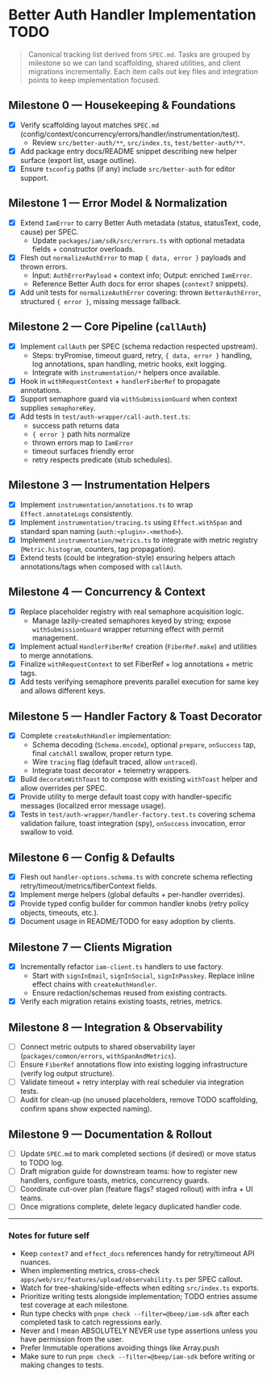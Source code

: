 # Better Auth Handler Implementation TODO

> Canonical tracking list derived from `SPEC.md`. Tasks are grouped by milestone
> so we can land scaffolding, shared utilities, and client migrations incrementally.
> Each item calls out key files and integration points to keep implementation focused.

## Milestone 0 — Housekeeping & Foundations
- [x] Verify scaffolding layout matches `SPEC.md` (config/context/concurrency/errors/handler/instrumentation/test).
  - Review `src/better-auth/**`, `src/index.ts`, `test/better-auth/**`.
- [x] Add package entry docs/README snippet describing new helper surface (export list, usage outline).
- [x] Ensure `tsconfig` paths (if any) include `src/better-auth` for editor support.

## Milestone 1 — Error Model & Normalization
- [x] Extend `IamError` to carry Better Auth metadata (status, statusText, code, cause) per SPEC.
  - Update `packages/iam/sdk/src/errors.ts` with optional metadata fields + constructor overloads.
- [x] Flesh out `normalizeAuthError` to map `{ data, error }` payloads and thrown errors.
  - Input: `AuthErrorPayload` + context info; Output: enriched `IamError`.
  - Reference Better Auth docs for error shapes (`context7` snippets).
- [x] Add unit tests for `normalizeAuthError` covering: thrown `BetterAuthError`, structured `{ error }`, missing message fallback.

## Milestone 2 — Core Pipeline (`callAuth`)
- [x] Implement `callAuth` per SPEC (schema redaction respected upstream).
  - Steps: tryPromise, timeout guard, retry, `{ data, error }` handling, log annotations, span handling, metric hooks, exit logging.
  - Integrate with `instrumentation/*` helpers once available.
- [x] Hook in `withRequestContext` + `handlerFiberRef` to propagate annotations.
- [x] Support semaphore guard via `withSubmissionGuard` when context supplies `semaphoreKey`.
- [x] Add tests in `test/auth-wrapper/call-auth.test.ts`:
  - success path returns data
  - `{ error }` path hits normalize
  - thrown errors map to `IamError`
  - timeout surfaces friendly error
  - retry respects predicate (stub schedules).

## Milestone 3 — Instrumentation Helpers
- [x] Implement `instrumentation/annotations.ts` to wrap `Effect.annotateLogs` consistently.
- [x] Implement `instrumentation/tracing.ts` using `Effect.withSpan` and standard span naming (`auth:<plugin>.<method>`).
- [x] Implement `instrumentation/metrics.ts` to integrate with metric registry (`Metric.histogram`, counters, tag propagation).
- [x] Extend tests (could be integration-style) ensuring helpers attach annotations/tags when composed with `callAuth`.

## Milestone 4 — Concurrency & Context
- [x] Replace placeholder registry with real semaphore acquisition logic.
  - Manage lazily-created semaphores keyed by string; expose `withSubmissionGuard` wrapper returning effect with permit management.
- [x] Implement actual `HandlerFiberRef` creation (`FiberRef.make`) and utilities to merge annotations.
- [x] Finalize `withRequestContext` to set FiberRef + log annotations + metric tags.
- [x] Add tests verifying semaphore prevents parallel execution for same key and allows different keys.

## Milestone 5 — Handler Factory & Toast Decorator
- [x] Complete `createAuthHandler` implementation:
  - Schema decoding (`Schema.encode`), optional `prepare`, `onSuccess` tap, final `catchAll` swallow, proper return type.
  - Wire `tracing` flag (default traced, allow `untraced`).
  - Integrate toast decorator + telemetry wrappers.
- [x] Build `decorateWithToast` to compose with existing `withToast` helper and allow overrides per SPEC.
- [x] Provide utility to merge default toast copy with handler-specific messages (localized error message usage).
- [x] Tests in `test/auth-wrapper/handler-factory.test.ts` covering schema validation failure, toast integration (spy), `onSuccess` invocation, error swallow to void.

## Milestone 6 — Config & Defaults
- [x] Flesh out `handler-options.schema.ts` with concrete schema reflecting retry/timeout/metrics/fiberContext fields.
- [x] Implement merge helpers (global defaults + per-handler overrides).
- [x] Provide typed config builder for common handler knobs (retry policy objects, timeouts, etc.).
- [x] Document usage in README/TODO for easy adoption by clients.

## Milestone 7 — Clients Migration
- [x] Incrementally refactor `iam-client.ts` handlers to use factory.
  - Start with `signInEmail`, `signInSocial`, `signInPasskey`. Replace inline effect chains with `createAuthHandler`.
  - Ensure redaction/schemas reused from existing contracts.
- [x] Verify each migration retains existing toasts, retries, metrics.

## Milestone 8 — Integration & Observability
- [ ] Connect metric outputs to shared observability layer (`packages/common/errors`, `withSpanAndMetrics`).
- [ ] Ensure `FiberRef` annotations flow into existing logging infrastructure (verify log output structure).
- [ ] Validate timeout + retry interplay with real scheduler via integration tests.
- [ ] Audit for clean-up (no unused placeholders, remove TODO scaffolding, confirm spans show expected naming).

## Milestone 9 — Documentation & Rollout
- [ ] Update `SPEC.md` to mark completed sections (if desired) or move status to TODO log.
- [ ] Draft migration guide for downstream teams: how to register new handlers, configure toasts, metrics, concurrency guards.
- [ ] Coordinate cut-over plan (feature flags? staged rollout) with infra + UI teams.
- [ ] Once migrations complete, delete legacy duplicated handler code.

---

### Notes for future self
- Keep `context7` and `effect_docs` references handy for retry/timeout API nuances.
- When implementing metrics, cross-check `apps/web/src/features/upload/observability.ts` per SPEC callout.
- Watch for tree-shaking/side-effects when editing `src/index.ts` exports.
- Prioritize writing tests alongside implementation; TODO entries assume test coverage at each milestone.
- Run type checks with `pnpm check --filter=@beep/iam-sdk` after each completed task to catch regressions early.
- Never and I mean ABSOLUTELY NEVER use type assertions unless you have permission from the user.
- Prefer Immutable operations avoiding things like Array.push
- Make sure to run `pnpm check --filter=@beep/iam-sdk` before writing or making changes to tests.
